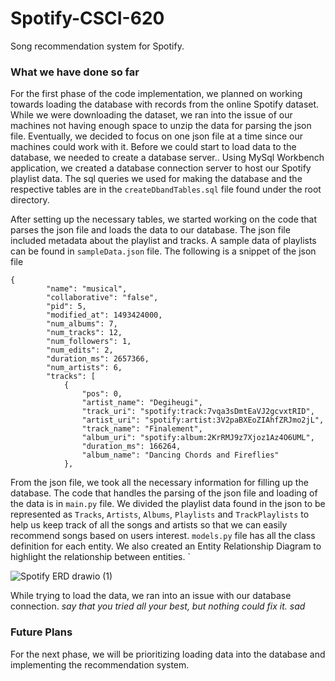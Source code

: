 # Spotify-CSCI-620
Song recommendation system for Spotify.

### What we have done so far
For the first phase of the code implementation, we planned on working towards loading the database with records from the online Spotify dataset. While we were downloading the dataset, we ran into the issue of our machines not having enough space to unzip the data for parsing the json file. Eventually, we decided to focus on one json file at a time since our machines could work with it. Before we could start to load data to the database, we needed to create a database server.. Using MySql Workbench application, we created a database connection server to host our Spotify playlist data. The sql queries we used for making the database and the respective tables are in the `createDbandTables.sql` file found under the root directory. 

After setting up the necessary tables, we started working on the code that parses the json file and loads the data to our database. The json file included metadata about the playlist and tracks. A sample data of playlists can be found in `sampleData.json` file. The following is a snippet of the json file

```
{
        "name": "musical",
        "collaborative": "false",
        "pid": 5,
        "modified_at": 1493424000,
        "num_albums": 7,
        "num_tracks": 12,
        "num_followers": 1,
        "num_edits": 2,
        "duration_ms": 2657366,
        "num_artists": 6,
        "tracks": [
            {
                "pos": 0,
                "artist_name": "Degiheugi",
                "track_uri": "spotify:track:7vqa3sDmtEaVJ2gcvxtRID",
                "artist_uri": "spotify:artist:3V2paBXEoZIAhfZRJmo2jL",
                "track_name": "Finalement",
                "album_uri": "spotify:album:2KrRMJ9z7Xjoz1Az4O6UML",
                "duration_ms": 166264,
                "album_name": "Dancing Chords and Fireflies"
            },
```
From the json file, we took all the necessary information for filling up the database. The code that handles the parsing of the json file and loading of the data is in `main.py` file. We divided the playlist data found in the json to be represented as `Tracks`, `Artists`, `Albums`, `Playlists` and `TrackPlaylists` to help us keep track of all the songs and artists so that we can easily recommend songs based on users interest. `models.py` file has all the class definition for each entity. We also created an Entity Relationship Diagram to highlight the relationship between entities. `

![Spotify ERD drawio (1)](https://user-images.githubusercontent.com/47192431/197652946-26e37d0e-6fa9-4622-a953-52e5094116de.png)

While trying to load the data, we ran into an issue with our database connection. *say that you tried all your best, but nothing could fix it. sad*

### Future Plans
For the next phase, we will be prioritizing loading data into the database and implementing the recommendation system.
